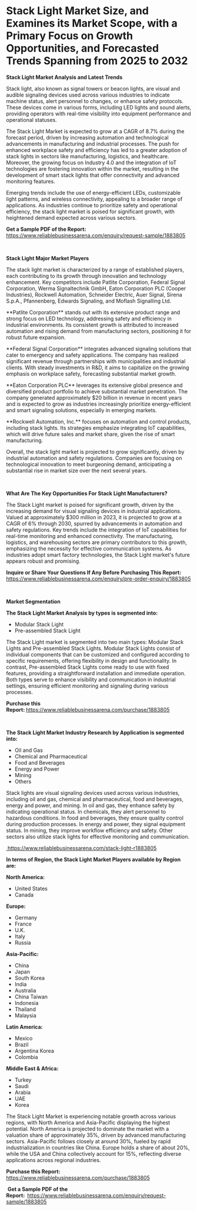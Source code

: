 <p><h1>Stack Light Market Size, and Examines its Market Scope, with a Primary Focus on Growth Opportunities, and Forecasted Trends Spanning from 2025 to 2032</h1></p><p><strong>Stack Light Market Analysis and Latest Trends</strong></p>
<p><p>Stack light, also known as signal towers or beacon lights, are visual and audible signaling devices used across various industries to indicate machine status, alert personnel to changes, or enhance safety protocols. These devices come in various forms, including LED lights and sound alerts, providing operators with real-time visibility into equipment performance and operational statuses.</p><p>The Stack Light Market is expected to grow at a CAGR of 8.7% during the forecast period, driven by increasing automation and technological advancements in manufacturing and industrial processes. The push for enhanced workplace safety and efficiency has led to a greater adoption of stack lights in sectors like manufacturing, logistics, and healthcare. Moreover, the growing focus on Industry 4.0 and the integration of IoT technologies are fostering innovation within the market, resulting in the development of smart stack lights that offer connectivity and advanced monitoring features.</p><p>Emerging trends include the use of energy-efficient LEDs, customizable light patterns, and wireless connectivity, appealing to a broader range of applications. As industries continue to prioritize safety and operational efficiency, the stack light market is poised for significant growth, with heightened demand expected across various sectors.</p></p>
<p><strong>Get a Sample PDF of the Report:&nbsp;</strong> <a href="https://www.reliablebusinessarena.com/enquiry/request-sample/1883805?utm_campaign=2206&utm_medium=2&utm_source=Github&utm_content=ia&utm_term=15042025&utm_id=stack-light">https://www.reliablebusinessarena.com/enquiry/request-sample/1883805</a></p>
<p>&nbsp;</p>
<p><strong>Stack Light Major Market Players</strong></p>
<p><p>The stack light market is characterized by a range of established players, each contributing to its growth through innovation and technology enhancement. Key competitors include Patlite Corporation, Federal Signal Corporation, Werma Signaltechnik GmbH, Eaton Corporation PLC (Cooper Industries), Rockwell Automation, Schneider Electric, Auer Signal, Sirena S.p.A., Pfannenberg, Edwards Signaling, and Moflash Signalling Ltd.</p><p>**Patlite Corporation** stands out with its extensive product range and strong focus on LED technology, addressing safety and efficiency in industrial environments. Its consistent growth is attributed to increased automation and rising demand from manufacturing sectors, positioning it for robust future expansion.</p><p>**Federal Signal Corporation** integrates advanced signaling solutions that cater to emergency and safety applications. The company has realized significant revenue through partnerships with municipalities and industrial clients. With steady investments in R&D, it aims to capitalize on the growing emphasis on workplace safety, forecasting substantial market growth.</p><p>**Eaton Corporation PLC** leverages its extensive global presence and diversified product portfolio to achieve substantial market penetration. The company generated approximately $20 billion in revenue in recent years and is expected to grow as industries increasingly prioritize energy-efficient and smart signaling solutions, especially in emerging markets.</p><p>**Rockwell Automation, Inc.** focuses on automation and control products, including stack lights. Its strategies emphasize integrating IoT capabilities, which will drive future sales and market share, given the rise of smart manufacturing.</p><p>Overall, the stack light market is projected to grow significantly, driven by industrial automation and safety regulations. Companies are focusing on technological innovation to meet burgeoning demand, anticipating a substantial rise in market size over the next several years.</p></p>
<p>&nbsp;</p>
<p><strong>What Are The Key Opportunities For Stack Light Manufacturers?</strong></p>
<p><p>The Stack Light market is poised for significant growth, driven by the increasing demand for visual signaling devices in industrial applications. Valued at approximately $300 million in 2023, it is projected to grow at a CAGR of 6% through 2030, spurred by advancements in automation and safety regulations. Key trends include the integration of IoT capabilities for real-time monitoring and enhanced connectivity. The manufacturing, logistics, and warehousing sectors are primary contributors to this growth, emphasizing the necessity for effective communication systems. As industries adopt smart factory technologies, the Stack Light market's future appears robust and promising.</p></p>
<p><strong>Inquire or Share Your Questions If Any Before Purchasing This Report:</strong> <a href="https://www.reliablebusinessarena.com/enquiry/pre-order-enquiry/1883805?utm_campaign=2206&utm_medium=2&utm_source=Github&utm_content=ia&utm_term=15042025&utm_id=stack-light">https://www.reliablebusinessarena.com/enquiry/pre-order-enquiry/1883805</a></p>
<p>&nbsp;</p>
<p><strong>Market Segmentation</strong></p>
<p><strong>The Stack Light Market Analysis by types is segmented into:</strong></p>
<p><ul><li>Modular Stack Light</li><li>Pre-assembled Stack Light</li></ul></p>
<p><p>The Stack Light market is segmented into two main types: Modular Stack Lights and Pre-assembled Stack Lights. Modular Stack Lights consist of individual components that can be customized and configured according to specific requirements, offering flexibility in design and functionality. In contrast, Pre-assembled Stack Lights come ready to use with fixed features, providing a straightforward installation and immediate operation. Both types serve to enhance visibility and communication in industrial settings, ensuring efficient monitoring and signaling during various processes.</p></p>
<p><strong>Purchase this Report:&nbsp;</strong><a href="https://www.reliablebusinessarena.com/purchase/1883805?utm_campaign=2206&utm_medium=2&utm_source=Github&utm_content=ia&utm_term=15042025&utm_id=stack-light">https://www.reliablebusinessarena.com/purchase/1883805</a></p>
<p>&nbsp;</p>
<p><strong>The Stack Light Market Industry Research by Application is segmented into:</strong></p>
<p><ul><li>Oil and Gas</li><li>Chemical and Pharmaceutical</li><li>Food and Beverages</li><li>Energy and Power</li><li>Mining</li><li>Others</li></ul></p>
<p><p>Stack lights are visual signaling devices used across various industries, including oil and gas, chemical and pharmaceutical, food and beverages, energy and power, and mining. In oil and gas, they enhance safety by indicating operational status. In chemicals, they alert personnel to hazardous conditions. In food and beverages, they ensure quality control during production processes. In energy and power, they signal equipment status. In mining, they improve workflow efficiency and safety. Other sectors also utilize stack lights for effective monitoring and communication.</p></p>
<p><a href="https://www.reliablebusinessarena.com/stack-light-r1883805?utm_campaign=2206&utm_medium=2&utm_source=Github&utm_content=ia&utm_term=15042025&utm_id=stack-light">&nbsp;https://www.reliablebusinessarena.com/stack-light-r1883805</a></p>
<p><strong>In terms of Region, the Stack Light Market Players available by Region are:</strong></p>
<p>
    <p> <strong> North America: </strong>
        <ul>
            <li>United States</li>
            <li>Canada</li>
        </ul>
        </p> 
    <p> <strong> Europe: </strong>
        <ul>
            <li>Germany</li>
            <li>France</li>
            <li>U.K.</li>
            <li>Italy</li>
            <li>Russia</li>
        </ul>
        </p> 
    <p> <strong> Asia-Pacific: </strong>
        <ul>
            <li>China</li>
            <li>Japan</li>
            <li>South Korea</li>
            <li>India</li>
            <li>Australia</li>
            <li>China Taiwan</li>
            <li>Indonesia</li>
            <li>Thailand</li>
            <li>Malaysia</li>
        </ul>
        </p> 
    <p> <strong> Latin America: </strong>
        <ul>
            <li>Mexico</li>
            <li>Brazil</li>
            <li>Argentina Korea</li>
            <li>Colombia</li>
        </ul>
        </p> 
    <p> <strong> Middle East & Africa: </strong>
        <ul>
            <li>Turkey</li>
            <li>Saudi</li>
            <li>Arabia</li>
            <li>UAE</li>
            <li>Korea</li>
        </ul>
    </p>
    </p>
<p><p>The Stack Light Market is experiencing notable growth across various regions, with North America and Asia-Pacific displaying the highest potential. North America is projected to dominate the market with a valuation share of approximately 35%, driven by advanced manufacturing sectors. Asia-Pacific follows closely at around 30%, fueled by rapid industrialization in countries like China. Europe holds a share of about 20%, while the USA and China collectively account for 15%, reflecting diverse applications across regional industries.</p></p>
<p><strong>Purchase this Report: </strong><a href="https://www.reliablebusinessarena.com/purchase/1883805?utm_campaign=2206&utm_medium=2&utm_source=Github&utm_content=ia&utm_term=15042025&utm_id=stack-light">https://www.reliablebusinessarena.com/purchase/1883805</a></p>
<p>&nbsp;<strong>Get a Sample PDF of the Report:&nbsp;&nbsp;</strong><a href="https://www.reliablebusinessarena.com/enquiry/request-sample/1883805?utm_campaign=2206&utm_medium=2&utm_source=Github&utm_content=ia&utm_term=15042025&utm_id=stack-light">https://www.reliablebusinessarena.com/enquiry/request-sample/1883805</a></p>
<p><strong></strong></p>
<p><p></p><p></p><p></p></p>